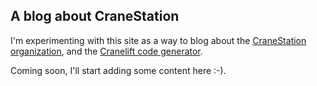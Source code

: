 ## A blog about CraneStation

I'm experimenting with this site as a way to blog about the
[CraneStation organization](https://github.com/CraneStation/), and the
[Cranelift code generator](https://github.com/CraneStation/cranelift).

Coming soon, I'll start adding some content here :-).
